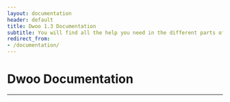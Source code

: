```yaml
---
layout: documentation
header: default
title: Dwoo 1.3 Documentation
subtitle: You will find all the help you need in the different parts of this documentation
redirect_from:
- /documentation/
---
```


# Dwoo Documentation

---

